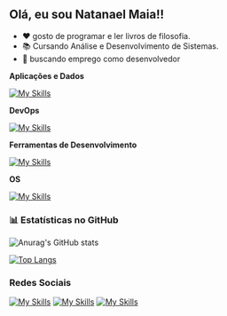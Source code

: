 ## Olá, eu sou Natanael Maia!!

- ❤️ gosto de programar e ler livros de filosofia.
- 📚 Cursando Análise e Desenvolvimento de Sistemas. 
- 💼 buscando emprego como desenvolvedor 

**Aplicações e Dados**

  [![My Skills](https://skillicons.dev/icons?i=python)](https://skillicons.dev)

**DevOps**

[![My Skills](https://skillicons.dev/icons?i=git,github)](https://skillicons.dev)

**Ferramentas de Desenvolvimento**

[![My Skills](https://skillicons.dev/icons?i=vscode,pycharm)](https://skillicons.dev)

**OS**

[![My Skills](https://skillicons.dev/icons?i=linux,windows)](https://skillicons.dev)
  <br/>



### 📊 Estatísticas no GitHub

![Anurag's GitHub stats](https://github-readme-stats.vercel.app/api?username=natamaia&show_icons=true&theme=catppuccin_mocha)

[![Top Langs](https://github-readme-stats.vercel.app/api/top-langs/?username=natamaia&layout=donut&theme=catppuccin_mocha)](https://github.com/anuraghazra/github-readme-stats)

### Redes Sociais
[![My Skills](https://skillicons.dev/icons?i=linkedin)](https://linkedin.com/in/natamaia)
[![My Skills](https://skillicons.dev/icons?i=instagram)](https://www.instagram.com/_maia.nt/)
[![My Skills](https://skillicons.dev/icons?i=discord)](https://discordapp.com/users/616060578649210881)
